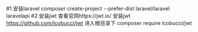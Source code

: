 #1.安装laravel
composer create-project --prefer-dist laravel/laravel laravelapi
#2.安装jwt
查看官网https://jwt.io/
安装jwt
https://github.com/lcobucci/jwt
进入根目录下
composer require lcobucci/jwt
